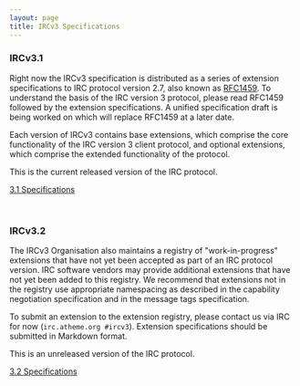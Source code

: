 ```yaml
---
layout: page
title: IRCv3 Specifications
---
```


### IRCv3.1
Right now the IRCv3 specification is distributed as a series of extension specifications to IRC protocol version 2.7, also known as [RFC1459](http://tools.ietf.org/html/rfc1459). To understand the basis of the IRC version 3 protocol, please read RFC1459 followed by the extension specifications. A unified specification draft is being worked on which will replace RFC1459 at a later date.

Each version of IRCv3 contains base extensions, which comprise the core functionality of the IRC version 3 client protocol, and optional extensions, which comprise the extended functionality of the protocol.

This is the current released version of the IRC protocol.

<a class="spec-link" href="{{ site.baseurl }}/irc/3.1.html"><span class="fa fa-fw fa-check-circle spec-go"></span> 3.1 Specifications</a>

<br/>

### IRCv3.2
The IRCv3 Organisation also maintains a registry of "work-in-progress" extensions that have not yet been accepted as part of an IRC protocol version. IRC software vendors may provide additional extensions that have not yet been added to this registry. We recommend that extensions not in the registry use appropriate namespacing as described in the capability negotiation specification and in the message tags specification.

To submit an extension to the extension registry, please contact us via IRC for now (`irc.atheme.org #ircv3`). Extension specifications should be submitted in Markdown format.

This is an unreleased version of the IRC protocol.

<a class="spec-link" href="{{ site.baseurl }}/irc/3.2.html"><span class="fa fa-fw fa-minus-circle spec-holdup"></span> 3.2 Specifications</a>

<br/>